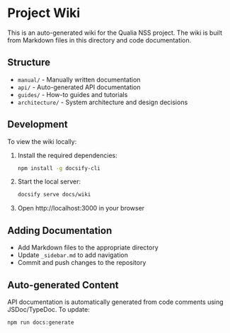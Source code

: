 # Project Wiki

This is an auto-generated wiki for the Qualia NSS project. The wiki is built from Markdown files in this directory and code documentation.

## Structure

- `manual/` - Manually written documentation
- `api/` - Auto-generated API documentation
- `guides/` - How-to guides and tutorials
- `architecture/` - System architecture and design decisions

## Development

To view the wiki locally:

1. Install the required dependencies:
   ```bash
   npm install -g docsify-cli
   ```

2. Start the local server:
   ```bash
   docsify serve docs/wiki
   ```

3. Open http://localhost:3000 in your browser

## Adding Documentation

- Add Markdown files to the appropriate directory
- Update `_sidebar.md` to add navigation
- Commit and push changes to the repository

## Auto-generated Content

API documentation is automatically generated from code comments using JSDoc/TypeDoc. To update:

```bash
npm run docs:generate
```
